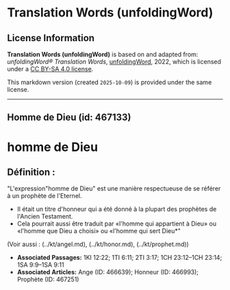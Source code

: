 # Translation Words (unfoldingWord)

## License Information

**Translation Words (unfoldingWord)** is based on and adapted from: _unfoldingWord® Translation Words_, [unfoldingWord](https://unfoldingword.org/utw), 2022, which is licensed under a [CC BY-SA 4.0 license](https://creativecommons.org/licenses/by-sa/4.0/legalcode.en).

This markdown version (created `2025-10-09`) is provided under the same license.



--------------------------------

## Homme de Dieu (id: 467133)

homme de Dieu
=============

Définition :
------------

"L'expression"homme de Dieu" est une manière respectueuse de se référer à un prophète de l'Eternel.

* Il était un titre d'honneur qui a été donné à la plupart des prophètes de l'Ancien Testament.
* Cela pourrait aussi être traduit par «l'homme qui appartient à Dieu» ou «l'homme que Dieu a choisi» ou «l'homme qui sert Dieu\*"

(Voir aussi : (../kt/angel.md), (../kt/honor.md), (../kt/prophet.md))

* **Associated Passages:** 1KI 12:22; 1TI 6:11; 2TI 3:17; 1CH 23:12–1CH 23:14; 1SA 9:9–1SA 9:11
* **Associated Articles:** Ange (ID: 466639); Honneur (ID: 466993); Prophète (ID: 467251)

